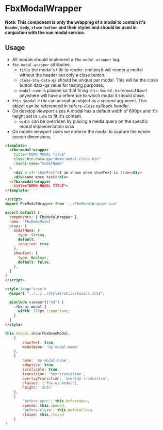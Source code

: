 # FbxModalWrapper

#### Note: This component is only the wrapping of a modal to contain it's `header`, `body`, `close-button` and their styles and should be used in conjuction with the vue modal service.
## Usage

* All modals should implement a `fbx-modal-wrapper` tag.
* `fbx-modal-wrapper` attributes:
    * `title` the modal's title to render. omiting it will render a modal without the header but only a close button.
    * `close-btn-data-qa` should be unique per modal. This will be the close button data-qa value for testing purposes.
    * `modal-name` is passed so that firing `this.$modal.hide(modalName)` anywhere will have a reference to which modal it should close.
* `this.$modal.hide` can accept an object as a second argument. This object can be referenced in `before-close` callback handler.
* On desktop viewport sizes A modal has a default width of 600px and it's height set to `auto` to fit it's content.
    * `width` can be overriden by placing a media query on the specific modal implementation scss
* On mobile viewport sizes we enforce the modal to capture the whole screen dimensions.

```html
<template>
  <fbx-modal-wrapper
    title="DEMO MODAL TITLE"
    close-btn-data-qa="demo-modal-close-btn"
    :modal-name="modalName"
  >
    <div v-if="showText">I am shown when showText is true</div>
    <div>some more text</div>
  </fbx-modal-wrapper
    title="DEMO MODAL TITLE">
</template>

<script>
import FbxModalWrapper from '../FbxModalWrapper.vue'

export default {
  components: { FbxModalWrapper },
  name: 'FbxDemoModal',
  props: {
    modalName: {
      type: String,
      default: '',
      required: true
    },
    showText: {
      type: Boolean,
      default: false,
    },
  }
}
</script>

<style lang="scss">
  @import "../../../styles/utils/mixins.scss";

  @include viewport("md") {
    .fbx-ui-modal {
      width: 700px !important;
    }
  }
</style>
```
```javascript
this.$modal.show(FbxDemoModal,
    {
        showText: true,
        modalName: 'my-modal-name'
    },
    {
        name: 'my-modal-name',
        adaptive: true,
        scrollable: true,
        transition: 'box-transition',
        overlayTransition: 'overlay-transition',
        classes: ['fbx-ui-modal'],
        height: 'auto'
    },
    {
        'before-open': this.beforeOpen,
        opened: this.opened,
        'before-close': this.beforeClose,
        closed: this.closed
    }
)
```



